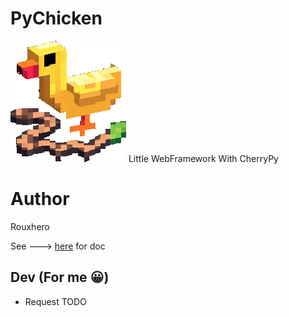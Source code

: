 # PyChicken
![](docs/logo.png)
Little WebFramework With CherryPy

# Author
Rouxhero

See ---> [here](https://github.com/Rouxhero/PyChicken/wiki) for doc

## Dev (For me 😀)
- Request TODO

```
